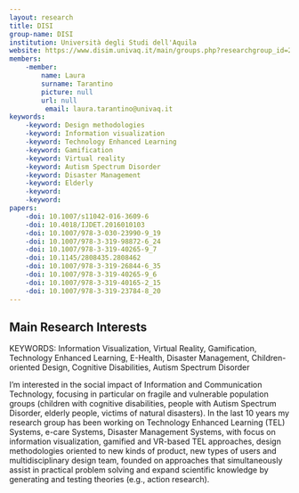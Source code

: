```yaml
---
layout: research
title: DISI
group-name: DISI
institution: Università degli Studi dell'Aquila
website: https://www.disim.univaq.it/main/groups.php?researchgroup_id=23
members: 
    -member: 
        name: Laura
        surname: Tarantino
        picture: null
        url: null
		 email: laura.tarantino@univaq.it
keywords: 
    -keyword: Design methodologies
    -keyword: Information visualization 
    -keyword: Technology Enhanced Learning 
    -keyword: Gamification
    -keyword: Virtual reality 
    -keyword: Autism Spectrum Disorder
    -keyword: Disaster Management
    -keyword: Elderly
    -keyword: 
    -keyword: 
papers: 
    -doi: 10.1007/s11042-016-3609-6
    -doi: 10.4018/IJDET.2016010103
    -doi: 10.1007/978-3-030-23990-9_19
    -doi: 10.1007/978-3-319-98872-6_24
    -doi: 10.1007/978-3-319-40265-9_7
    -doi: 10.1145/2808435.2808462
    -doi: 10.1007/978-3-319-26844-6_35
    -doi: 10.1007/978-3-319-40265-9_6
    -doi: 10.1007/978-3-319-40165-2_15
    -doi: 10.1007/978-3-319-23784-8_20
---
```



## Main Research Interests
KEYWORDS: Information Visualization, Virtual Reality, Gamification, Technology Enhanced Learning, E-Health, Disaster Management, Children-oriented Design, Cognitive Disabilities, Autism Spectrum Disorder

I’m interested in the social impact of Information and Communication Technology, focusing in particular on fragile and vulnerable population groups (children with cognitive disabilities, people with Autism Spectrum Disorder, elderly people, victims of natural disasters). In the last 10 years my research group has been working on Technology Enhanced Learning (TEL) Systems, e-care Systems, Disaster Management Systems, with focus on information visualization, gamified and VR-based TEL approaches, design methodologies oriented to new kinds of product,  new types of users and multidisciplinary design team, founded on approaches that simultaneously assist in practical problem solving and expand scientific knowledge by generating and testing theories (e.g., action research).
